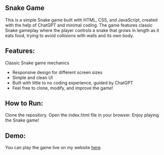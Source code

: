## Snake Game

This is a simple Snake game built with HTML, CSS, and JavaScript, created with the help of ChatGPT and minimal coding. The game features classic Snake gameplay where the player controls a snake that grows in length as it eats food, trying to avoid collisions with walls and its own body.

## Features:
Classic Snake game mechanics
- Responsive design for different screen sizes
- Simple and clean UI
- Built with little to no coding experience, guided by ChatGPT
- Feel free to clone, modify, and improve the game!

## How to Run:
Clone the repository.
Open the index.html file in your browser.
Enjoy playing the Snake game!

## Demo:
You can play the game live on my website [here](https://your-username.github.io/snake-game/).

